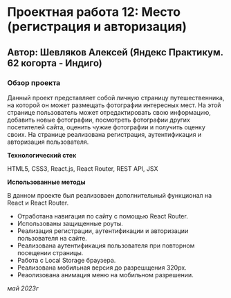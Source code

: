 # Проектная работа 12: Место (регистрация и авторизация)

## Автор: Шевляков Алексей (Яндекс Практикум. 62 когорта - Индиго)

### Обзор проекта

Данный проект представляет собой личную страницу путешественника, на которой он может размещать фотографии интересных мест. На этой странице пользователь может отредактировать свою информацию, добавить новые фотографии, посмотреть фотографии других посетителей сайта, оценить чужие фотографии и получить оценку своих. На странице реализована регистрация, аутентификация и авторизация пользователя.

**Технологический стек**

HTML5, CSS3, React.js, React Router, REST API, JSX

**Использованные методы**

В данном проекте был реализоваен дополнительный функционал на React и React Router.

- Отработана навигация по сайту с помощью React Router.
- Использованы защищенные роуты.
- Реализация регистрации, аутентификации и авторизации пользователя на сайте.
- Реализована аутентификация пользователя при повторном посещении страницы.
- Работа с Local Storage браузера.
- Реализована мобильная версия до разрешщения 320px.
- Реаолизована анимация меню на мобильном разрешении.


_май 2023г_
